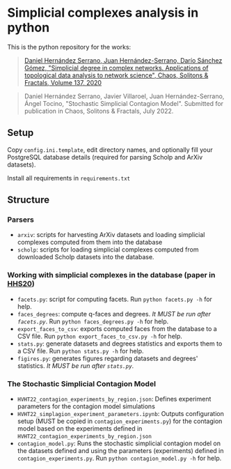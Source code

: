 # Simplicial complexes analysis in python

This is the python repository for the works:

> [Daniel Hernández Serrano, Juan Hernández-Serrano, Darío Sánchez Gómez, "Simplicial degree in complex networks. Applications of topological data analysis to network science", Chaos, Solitons & Fractals, Volume 137, 2020](https://doi.org/10.1016/j.chaos.2020.109839)

> Daniel Hernández Serrano, Javier Villaroel, Juan Hernández-Serrano, Ángel Tocino, "Stochastic Simplicial Contagion Model". Submitted for publication in Chaos, Solitons & Fractals, July 2022.

## Setup 

Copy `config.ini.template`, edit directory names, and optionally fill your PostgreSQL database details (required for parsing Scholp and ArXiv datasets).

Install all requirements in `requirements.txt`

## Structure

### Parsers

- `arxiv`: scripts for harvesting ArXiv datasets and loading simplicial complexes computed from them into the database
- `scholp`: scripts for loading simplicial complexes computed from downloaded Scholp datasets into the database.

### Working with simplicial complexes in the database (paper in [HHS20](https://doi.org/10.1016/j.chaos.2020.109839))

- `facets.py`: script for computing facets. Run `python facets.py -h` for help.
- `faces_degrees`: compute q-faces and degrees. *It MUST be run after `facets.py`*. Run `python faces_degrees.py -h` for help.
- `export_faces_to_csv`: exports computed faces from the database to a CSV file. Run `python export_faces_to_csv.py -h` for help.
- `stats.py`: generate datasets and degrees statistics and exports them to a CSV file. Run `python stats.py -h` for help.
- `figires.py`: generates figures regarding datasets and degrees' statistics. *It MUST be run after `stats.py`*.

### The Stochastic Simplicial Contagion Model

- `HVHT22_contagion_experiments_by_region.json`: Defines experiment parameters for the contagion model simulations
- `HVHT22_simplagion_experiment_parameters.ipynb`: Outputs configuration setup (MUST be copied in `contagion_experiments.py`) for the contagion model based on the experiments defined in `HVHT22_contagion_experiments_by_region.json`
- `contagion_model.py`: Runs the stochastic simplicial contagion model on the datasets defined and using the parameters (experiments) defined in `contagion_experiments.py`. Run `python contagion_model.py -h` for help.
